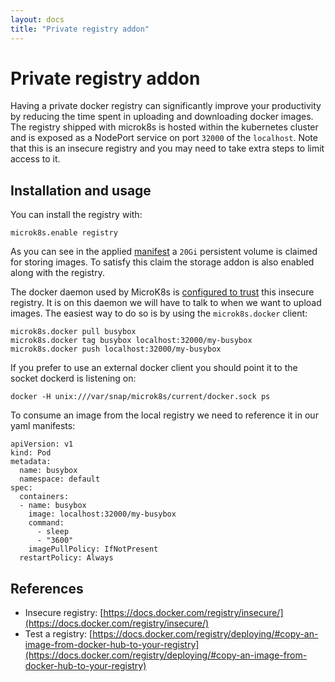 ```yaml
---
layout: docs
title: "Private registry addon"
---
```

# Private registry addon

Having a private docker registry can significantly improve your productivity by reducing the time spent in uploading and downloading docker images. The registry shipped with microk8s is hosted within the kubernetes cluster and is exposed as a NodePort service on port `32000` of the `localhost`. Note that this is an insecure registry and you may need to take extra steps to limit access to it.


## Installation and usage

You can install the registry with:
```
microk8s.enable registry
```

As you can see in the applied [manifest](../microk8s-resources/actions/registry.yaml) a `20Gi` persistent volume is claimed for storing images. To satisfy this claim the storage addon is also enabled along with the registry.

The docker daemon used by MicroK8s is [configured to trust](../microk8s-resources/default-args/docker-daemon.json) this insecure registry. It is on this daemon we will have to talk to when we want to upload images. The easiest way to do so is by using the `microk8s.docker` client:

```
microk8s.docker pull busybox
microk8s.docker tag busybox localhost:32000/my-busybox
microk8s.docker push localhost:32000/my-busybox
```

If you prefer to use an external docker client you should point it to the socket dockerd is listening on:
```
docker -H unix:///var/snap/microk8s/current/docker.sock ps
```

To consume an image from the local registry we need to reference it in our yaml manifests:
```
apiVersion: v1
kind: Pod
metadata:
  name: busybox
  namespace: default
spec:
  containers:
  - name: busybox
    image: localhost:32000/my-busybox
    command:
      - sleep
      - "3600"
    imagePullPolicy: IfNotPresent
  restartPolicy: Always
```


## References
 - Insecure registry: [https://docs.docker.com/registry/insecure/](https://docs.docker.com/registry/insecure/)
 - Test a registry: [https://docs.docker.com/registry/deploying/#copy-an-image-from-docker-hub-to-your-registry](https://docs.docker.com/registry/deploying/#copy-an-image-from-docker-hub-to-your-registry)
